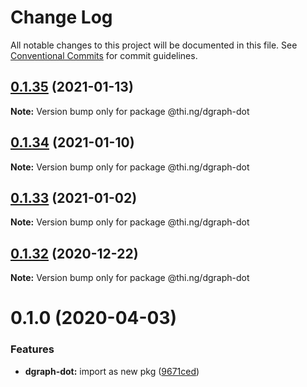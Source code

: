 # Change Log

All notable changes to this project will be documented in this file.
See [Conventional Commits](https://conventionalcommits.org) for commit guidelines.

## [0.1.35](https://github.com/thi-ng/umbrella/compare/@thi.ng/dgraph-dot@0.1.34...@thi.ng/dgraph-dot@0.1.35) (2021-01-13)

**Note:** Version bump only for package @thi.ng/dgraph-dot





## [0.1.34](https://github.com/thi-ng/umbrella/compare/@thi.ng/dgraph-dot@0.1.33...@thi.ng/dgraph-dot@0.1.34) (2021-01-10)

**Note:** Version bump only for package @thi.ng/dgraph-dot





## [0.1.33](https://github.com/thi-ng/umbrella/compare/@thi.ng/dgraph-dot@0.1.32...@thi.ng/dgraph-dot@0.1.33) (2021-01-02)

**Note:** Version bump only for package @thi.ng/dgraph-dot





## [0.1.32](https://github.com/thi-ng/umbrella/compare/@thi.ng/dgraph-dot@0.1.31...@thi.ng/dgraph-dot@0.1.32) (2020-12-22)

**Note:** Version bump only for package @thi.ng/dgraph-dot





# 0.1.0 (2020-04-03)


### Features

* **dgraph-dot:** import as new pkg ([9671ced](https://github.com/thi-ng/umbrella/commit/9671ceda29b0cd0ebbedce449943eec5abeff882))
